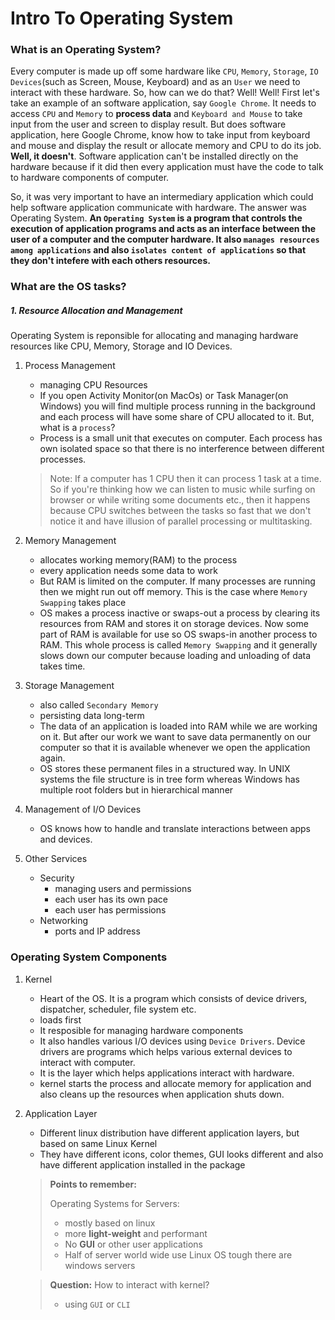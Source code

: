 # Intro To Operating System

### What is an Operating System?
Every computer is made up off some hardware like `CPU`, `Memory`, `Storage`, `IO Devices`(such as Screen, Mouse, Keyboard) and as an `User` we need to interact with these hardware. So, how can we do that? Well! Well! First let's take an example of an software application, say `Google Chrome`. It needs to access `CPU` and `Memory` to **process data** and `Keyboard and Mouse` to take input from the user and screen to display result. But does software application, here Google Chrome, know how to take input from keyboard and mouse and display the result or allocate memory and CPU to do its job. **Well, it doesn't**. Software application can't be installed directly on the hardware because if it did then every application must have the code to talk to hardware components of computer.  

So, it was very important to have an intermediary application which could help software application communicate with hardware. The answer was Operating System. **An `Operating System` is a program that controls the execution of application programs and acts as an interface between the user of a computer and the computer hardware. It also `manages resources among applications` and also `isolates content of applications` so that they don't intefere with each others resources.**

### What are the OS tasks?
##### 1.  Resource Allocation and Management
Operating System is reponsible for allocating and managing hardware resources like CPU, Memory, Storage and IO Devices.

1. Process Management
	* managing CPU Resources
	* If you open Activity Monitor(on MacOs) or Task Manager(on Windows) you will find multiple process running in the background and each process will have some share of CPU allocated to it. But, what is a `process`?
	* Process is a small unit that executes on computer. Each process has own isolated space so that there is no interference between different processes.

	> Note: If a computer has 1 CPU then it can process 1 task at a time. So if you're thinking how we can listen to music while surfing on browser or while writing some documents etc., then it happens because CPU switches between the tasks so fast that we don't notice it and have illusion of parallel processing or multitasking.

2.  Memory Management
	* allocates working memory(RAM) to the process 
	* every application needs some data to work
	* But RAM is limited on the computer. If many processes are running then we might run out off memory. This is the case where `Memory Swapping` takes place
	* OS makes a process inactive or swaps-out a process by clearing its resources from RAM and stores it on storage devices. Now some part of RAM is available for use so OS swaps-in another process to RAM. This whole process is called `Memory Swapping` and it generally slows down our computer because loading and unloading of data takes time.

3. Storage Management
	* also called `Secondary Memory`
	* persisting data long-term
	* The data of an application is loaded into RAM while we are working on it. But after our work we want to save data permanently on our computer so that it is available whenever we open the application again.
	* OS stores these permanent files in a structured way. In UNIX systems the file structure is in tree form whereas Windows has multiple root folders but in hierarchical manner

4. Management of I/O Devices 
	* OS knows how to handle and translate interactions between apps and devices.

5. Other Services
	* Security
		* managing users and permissions
		* each user has its own pace
		* each user has permissions
	* Networking
		* ports and IP address

### Operating System Components
1. Kernel
	* Heart of the OS. It is a program which consists of device drivers, dispatcher, scheduler, file system etc.
	*  loads first
	* It resposible for managing hardware components
	* It also handles various I/O devices using `Device Drivers`. Device drivers are programs which helps various external devices to interact with computer.
	* It is the layer which helps applications interact with hardware.
	* kernel starts the process and allocate memory for application and also cleans up the resources when application shuts down.
2. Application Layer
	* Different linux distribution have different application layers, but based on same Linux Kernel
	* They have different icons, color themes, GUI looks different and also have different application installed in the package

	> __Points to remember:__
	> 
	> Operating Systems for Servers:
	> * mostly based on linux
	> * more __light-weight__ and performant
	> * No __GUI__ or other user applications
	> * Half of server world wide use Linux OS tough there are windows servers
	
	 > __Question:__
	 > How to interact with kernel?
	 > * using `GUI` or `CLI`
	



